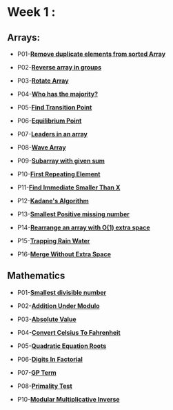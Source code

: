 # Week 1 :

## Arrays:

- P01-[**Remove duplicate elements from sorted Array**](https://github.com/patelsneh18/GeeksForGeeks-DSA-Workshop/blob/main/Week%201/Arrays/P01-removeDupliFromSortedArr.cpp)

- P02-[**Reverse array in groups**](https://github.com/patelsneh18/GeeksForGeeks-DSA-Workshop/blob/main/Week%201/Arrays/P02-revArrInGroups.cpp)

- P03-[**Rotate Array**](https://github.com/patelsneh18/GeeksForGeeks-DSA-Workshop/blob/main/Week%201/Arrays/P03-rotateArr.cpp)

- P04-[**Who has the majority?**](https://github.com/patelsneh18/GeeksForGeeks-DSA-Workshop/blob/main/Week%201/Arrays/P04-whoHasTheMajority.cpp)

- P05-[**Find Transition Point**](https://github.com/patelsneh18/GeeksForGeeks-DSA-Workshop/blob/main/Week%201/Arrays/P05-transitionPoint.cpp)

- P06-[**Equilibrium Point**](https://github.com/patelsneh18/GeeksForGeeks-DSA-Workshop/blob/main/Week%201/Arrays/P06-equilibriumPoint.cpp)

- P07-[**Leaders in an array**](https://github.com/patelsneh18/GeeksForGeeks-DSA-Workshop/blob/main/Week%201/Arrays/P07-leadersInArr.cpp)

- P08-[**Wave Array**](https://github.com/patelsneh18/GeeksForGeeks-DSA-Workshop/blob/main/Week%201/Arrays/P08-waveArr.cpp)

- P09-[**Subarray with given sum**](https://github.com/patelsneh18/GeeksForGeeks-DSA-Workshop/blob/main/Week%201/Arrays/P09-subArrOfGivenSum.cpp)

- P10-[**First Repeating Element**](https://github.com/patelsneh18/GeeksForGeeks-DSA-Workshop/blob/main/Week%201/Arrays/P10-firstRepeatingElement.cpp)

- P11-[**Find Immediate Smaller Than X**](https://github.com/patelsneh18/GeeksForGeeks-DSA-Workshop/blob/main/Week%201/Arrays/P11-immediateSmallThanX.cpp)

- P12-[**Kadane's Algorithm**](https://github.com/patelsneh18/GeeksForGeeks-DSA-Workshop/blob/main/Week%201/Arrays/P12-KadanesAlgo.cpp)

- P13-[**Smallest Positive missing number**](https://github.com/patelsneh18/GeeksForGeeks-DSA-Workshop/blob/main/Week%201/Arrays/P13-smallestPositiveMissingNum.cpp)

- P14-[**Rearrange an array with O(1) extra space**](https://practice.geeksforgeeks.org/problems/rearrange-an-array-with-o1-extra-space3142/1/?track=dsa-workshop-1-arrays&batchId=308)

- P15-[**Trapping Rain Water**](https://github.com/patelsneh18/GeeksForGeeks-DSA-Workshop/blob/main/Week%201/Arrays/P15-trappingRainwater.cpp)

- P16-[**Merge Without Extra Space**](https://github.com/patelsneh18/GeeksForGeeks-DSA-Workshop/blob/main/Week%201/Arrays/P16-mergeWithoutExtraSpace.cpp)

## Mathematics

- P01-[**Smallest divisible number**](https://github.com/patelsneh18/GeeksForGeeks-DSA-Workshop/blob/main/Week%201/Mathematics/P01-smallestDivisibleNum.cpp)

- P02-[**Addition Under Modulo**](https://github.com/patelsneh18/GeeksForGeeks-DSA-Workshop/blob/main/Week%201/Mathematics/P02-additionUnderModulo.cpp)

- P03-[**Absolute Value**](https://github.com/patelsneh18/GeeksForGeeks-DSA-Workshop/blob/main/Week%201/Mathematics/P03-absValue.cpp)

- P04-[**Convert Celsius To Fahrenheit**](https://github.com/patelsneh18/GeeksForGeeks-DSA-Workshop/blob/main/Week%201/Mathematics/P04-celsiusToF.cpp)

- P05-[**Quadratic Equation Roots**](https://github.com/patelsneh18/GeeksForGeeks-DSA-Workshop/blob/main/Week%201/Mathematics/P05-rootsOfQuadratic.cpp)

- P06-[**Digits In Factorial**](https://github.com/patelsneh18/GeeksForGeeks-DSA-Workshop/blob/main/Week%201/Mathematics/P06-digitsInFactorial.cpp)

- P07-[**GP Term**](https://github.com/patelsneh18/GeeksForGeeks-DSA-Workshop/blob/main/Week%201/Mathematics/P07-termOfGP.cpp)

- P08-[**Primality Test**](https://github.com/patelsneh18/GeeksForGeeks-DSA-Workshop/blob/main/Week%201/Mathematics/P08-primalityTest.cpp)

- P10-[**Modular Multiplicative Inverse**](https://github.com/patelsneh18/GeeksForGeeks-DSA-Workshop/blob/main/Week%201/Mathematics/P10-modInverse.cpp)



